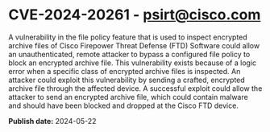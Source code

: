 # CVE-2024-20261 - psirt@cisco.com

A vulnerability in the file policy feature that is used to inspect encrypted archive files of Cisco Firepower Threat Defense (FTD) Software could allow an unauthenticated, remote attacker to bypass a configured file policy to block an encrypted archive file. This vulnerability exists because of a logic error when a specific class of encrypted archive files is inspected. An attacker could exploit this vulnerability by sending a crafted, encrypted archive file through the affected device. A successful exploit could allow the attacker to send an encrypted archive file, which could contain malware and should have been blocked and dropped at the Cisco FTD device.

**Publish date:** 2024-05-22
